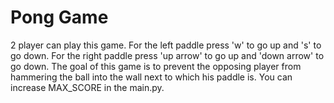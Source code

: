 # Pong Game

2 player can play this game. For the left paddle press 'w' to go up and 's' to go down. For the right paddle press 'up arrow' to go up and 'down arrow' to go down.
The goal of this game is to prevent the opposing player from hammering the ball into the wall next to which his paddle is. 
You can increase MAX_SCORE in the main.py.
